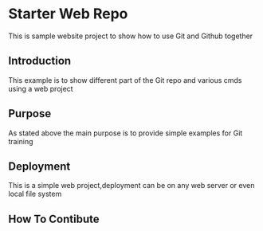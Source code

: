 # Starter Web Repo
This is sample website project to show how to use Git and Github together
## Introduction
This example is to show different part of the Git repo and various cmds using a web project

## Purpose
As stated above the main purpose is to provide simple examples for Git training

## Deployment
This is a simple web project,deployment can be on any web server or even local file system

## How To Contibute